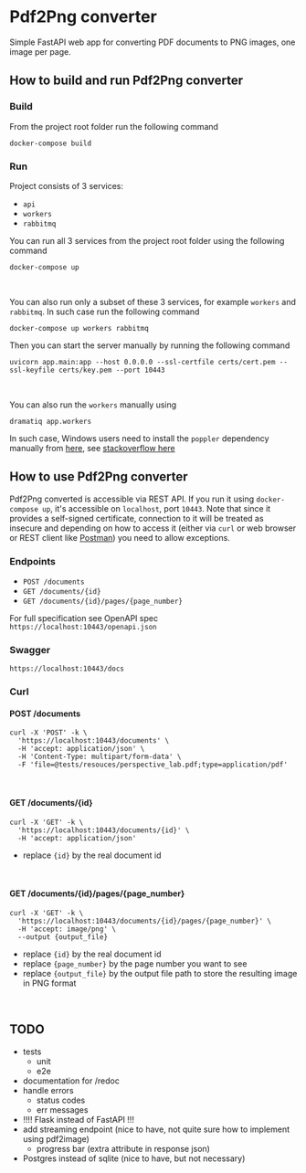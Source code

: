 # Pdf2Png converter

Simple FastAPI web app for converting PDF documents to PNG images, one image per page.


## How to build and run Pdf2Png converter

### Build
From the project root folder run the following command
```
docker-compose build
```

### Run
Project consists of 3 services:
  - `api`
  - `workers`
  - `rabbitmq`

You can run all 3 services from the project root folder using the following command
```
docker-compose up
```
<br/>

You can also run only a subset of these 3 services, for example `workers` and `rabbitmq`. 
In such case run the following command
```
docker-compose up workers rabbitmq
```
Then you can start the server manually by running the following command
```
uvicorn app.main:app --host 0.0.0.0 --ssl-certfile certs/cert.pem --ssl-keyfile certs/key.pem --port 10443
```
<br/>

You can also run the `workers` manually using
```
dramatiq app.workers
```
In such case, Windows users need to install the `poppler` dependency manually from [here](https://blog.alivate.com.au/poppler-windows/), see [stackoverflow here](https://stackoverflow.com/questions/18381713/how-to-install-poppler-on-windows)


## How to use Pdf2Png converter
Pdf2Png converted is accessible via REST API. If you run it using `docker-compose up`, it's accessible on `localhost`, port `10443`.
Note that since it provides a self-signed certificate, connection to it will be treated as insecure and depending on how to access it
(either via `curl` or web browser or REST client like [Postman](https://www.postman.com/product/rest-client/)) you need to allow exceptions.

### Endpoints
  - `POST /documents`
  - `GET /documents/{id}`
  - `GET /documents/{id}/pages/{page_number}`

For full specification see OpenAPI spec `https://localhost:10443/openapi.json`

### Swagger
```
https://localhost:10443/docs
```

### Curl
#### POST /documents
```
curl -X 'POST' -k \
  'https://localhost:10443/documents' \
  -H 'accept: application/json' \
  -H 'Content-Type: multipart/form-data' \
  -F 'file=@tests/resouces/perspective_lab.pdf;type=application/pdf'
```

<br/>

#### GET /documents/{id}
```
curl -X 'GET' -k \
  'https://localhost:10443/documents/{id}' \
  -H 'accept: application/json'
```
- replace `{id}` by the real document id

<br/>

#### GET /documents/{id}/pages/{page_number}
```
curl -X 'GET' -k \
  'https://localhost:10443/documents/{id}/pages/{page_number}' \
  -H 'accept: image/png' \
  --output {output_file}
```
- replace `{id}` by the real document id
- replace `{page_number}` by the page number you want to see
- replace `{output_file}` by the output file path to store the resulting image in PNG format

<br/>

## TODO
  - tests
    - unit
    - e2e
  - documentation for /redoc
  - handle errors
    - status codes
    - err messages
  - !!!! Flask instead of FastAPI !!!
  - add streaming endpoint (nice to have, not quite sure how to implement using pdf2image)
    - progress bar (extra attribute in response json)
  - Postgres instead of sqlite (nice to have, but not necessary)
